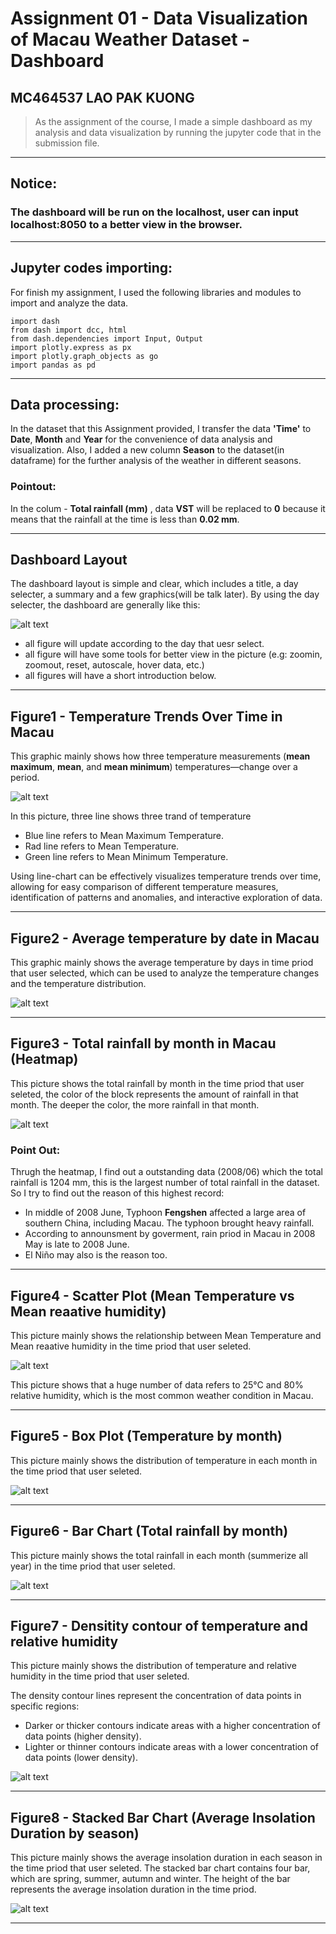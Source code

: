 # Assignment 01 - Data Visualization of Macau Weather Dataset - Dashboard
## MC464537 LAO PAK KUONG
> As the assignment of the course, I made a simple dashboard as my analysis and data visualization by running the jupyter code that in the submission file.
***

## Notice:
### The dashboard will be run on the localhost, user can input localhost:8050 to a better view in the browser.

***

## Jupyter codes importing:
For finish my assignment, I used the following libraries and modules to import and analyze the data.

    import dash
    from dash import dcc, html
    from dash.dependencies import Input, Output
    import plotly.express as px
    import plotly.graph_objects as go
    import pandas as pd
     
***

## Data processing:
In the dataset that this Assignment provided, I transfer the data **'Time'** to **Date**, **Month** and **Year** for the convenience of data analysis and visualization. Also, I added a new column **Season** to the dataset(in dataframe) for the further analysis of the weather in different seasons.

### Pointout:
In the colum - **Total rainfall (mm)** , data **VST** will be replaced to **0** because it means that the rainfall at the time is less than **0.02 mm**.

***

## Dashboard Layout
The dashboard layout is simple and clear, which includes a title, a day selecter, a summary and a few graphics(will be talk later). By using the day selecter, the dashboard are generally like this:

![alt text](Overview.png)

- all figure will update according to the day that uesr select.
- all figure will have some tools for better view in the picture (e.g: zoomin, zoomout, reset, autoscale, hover data, etc.)
- all figures will have a short introduction below.

***

## Figure1 - Temperature Trends Over Time in Macau

This graphic mainly shows how three temperature measurements (**mean maximum**, **mean**, and **mean minimum**) temperatures—change over a period.

![alt text](Temp-Trand.png)

In this picture, three line shows three trand of temperature

- Blue line refers to Mean Maximum Temperature.
- Rad line refers to Mean Temperature.
- Green line refers to Mean Minimum Temperature.

Using line-chart can be effectively visualizes temperature trends over time, allowing for easy comparison of different temperature measures, identification of patterns and anomalies, and interactive exploration of data.

***

## Figure2 - Average temperature by date in Macau

This graphic mainly shows the average temperature by days in time priod that user selected, which can be used to analyze the temperature changes and the temperature distribution.

![alt text](Average_Temprature.png)

***

## Figure3 - Total rainfall by month in Macau (Heatmap)

This picture shows the total rainfall by month in the time priod that user seleted,
the color of the block represents the amount of rainfall in that month. The deeper the color, the more rainfall in that month.

![alt text](Heatmap.png)

### Point Out:
Thrugh the heatmap, I find out a outstanding data (2008/06) which the total rainfall is 1204 mm, this is the largest number of total rainfall in the dataset. So I try to find out the reason of this highest record:

  - In middle of 2008 June,  Typhoon **Fengshen** affected a large area of southern China, including Macau. The typhoon brought heavy rainfall.
  - According to announsment by goverment, rain priod in Macau in 2008 May is late to 2008 June.
  - El Niño may also is the reason too.
  
***

## Figure4 - Scatter Plot (Mean Temperature vs Mean reaative humidity)

This picture mainly shows the relationship between Mean Temperature and Mean reaative humidity in the time priod that user seleted.

![alt text](Scatter_Plot.png)

This picture shows that a huge number of data refers to 25°C and 80% relative humidity, which is the most common weather condition in Macau.

***

## Figure5 - Box Plot (Temperature by month)

This picture mainly shows the distribution of temperature in each month in the time priod that user seleted.

![alt text](Box_Plot.png)

***

## Figure6 - Bar Chart (Total rainfall by month)

This picture mainly shows the total rainfall in each month (summerize all year) in the time priod that user seleted.

![alt text](Bar_Chart.png)

***

## Figure7 - Densitity contour of temperature and relative humidity

This picture mainly shows the distribution of temperature and relative humidity in the time priod that user seleted.

The density contour lines represent the concentration of data points in specific regions:

- Darker or thicker contours indicate areas with a higher concentration of data points (higher density).
- Lighter or thinner contours indicate areas with a lower concentration of data points (lower density).

![alt text](Densitity_Contour.png)

***

## Figure8 - Stacked Bar Chart (Average Insolation Duration by season)

This picture mainly shows the average insolation duration in each season in the time priod that user seleted. The stacked bar chart contains four bar, which are spring, summer, autumn and winter. The height of the bar represents the average insolation duration in the time priod.

![alt text](Stacked_Bar_Chart.png)

***










